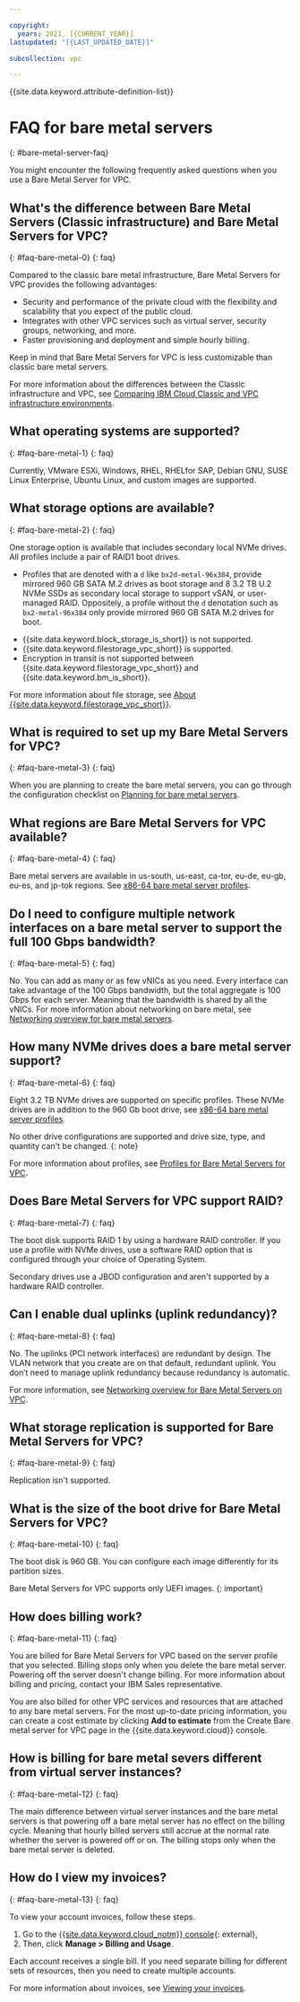 ```yaml
---

copyright:
  years: 2021, [{CURRENT_YEAR}]
lastupdated: "[{LAST_UPDATED_DATE}]"

subcollection: vpc

---
```


{{site.data.keyword.attribute-definition-list}}

# FAQ for bare metal servers
{: #bare-metal-server-faq}

You might encounter the following frequently asked questions when you use a Bare Metal Server for VPC.

## What's the difference between Bare Metal Servers (Classic infrastructure) and Bare Metal Servers for VPC?
{: #faq-bare-metal-0}
{: faq}

Compared to the classic bare metal infrastructure, Bare Metal Servers for VPC provides the following advantages:

* Security and performance of the private cloud with the flexibility and scalability that you expect of the public cloud.
* Integrates with other VPC services such as virtual server, security groups, networking, and more. 
* Faster provisioning and deployment and simple hourly billing.

Keep in mind that Bare Metal Servers for VPC is less customizable than classic bare metal servers.

For more information about the differences between the Classic infrastructure and VPC, see [
Comparing IBM Cloud Classic and VPC infrastructure environments](/docs/cloud-infrastructure?topic=cloud-infrastructure-compare-infrastructure). 

## What operating systems are supported?
{: #faq-bare-metal-1}
{: faq}

Currently, VMware ESXi, Windows, RHEL, RHELfor SAP, Debian GNU, SUSE Linux Enterprise, Ubuntu Linux, and custom images are supported.

## What storage options are available?
{: #faq-bare-metal-2}
{: faq}

One storage option is available that includes secondary local NVMe drives. All profiles include a pair of RAID1 boot drives.

* Profiles that are denoted with a `d` like `bx2d-metal-96x384`, provide mirrored 960 GB SATA M.2 drives as boot storage and 8 3.2 TB U.2 NVMe SSDs as secondary local storage to support vSAN, or user-managed RAID. Oppositely, a profile without the `d` denotation such as `bx2-metal-96x384` only provide mirrored 960 GB SATA M.2 drives for boot.

- {{site.data.keyword.block_storage_is_short}} is not supported.
- {{site.data.keyword.filestorage_vpc_short}} is supported.
- Encryption in transit is not supported between {{site.data.keyword.filestorage_vpc_short}} and {{site.data.keyword.bm_is_short}}.
 
For more information about file storage, see [About {{site.data.keyword.filestorage_vpc_short}}](/docs/vpc?topic=vpc-file-storage-vpc-about).

## What is required to set up my Bare Metal Servers for VPC? 
{: #faq-bare-metal-3}
{: faq}

When you are planning to create the bare metal servers, you can go through the configuration checklist on [Planning for bare metal servers](/docs/vpc?topic=vpc-planning-for-bare-metal-servers). 

## What regions are Bare Metal Servers for VPC available?
{: #faq-bare-metal-4}
{: faq}

Bare metal servers are available in us-south, us-east, ca-tor, eu-de, eu-gb, eu-es, and jp-tok regions. See [x86-64 bare metal server profiles](/docs/vpc?topic=vpc-bare-metal-servers-profile&interface=ui).

## Do I need to configure multiple network interfaces on a bare metal server to support the full 100 Gbps bandwidth?
{: #faq-bare-metal-5}
{: faq}

No. You can add as many or as few vNICs as you need. Every interface can take advantage of the 100 Gbps bandwidth, but the total aggregate is 100 Gbps for each server. Meaning that the bandwidth is shared by all the vNICs. For more information about networking on bare metal, see [Networking overview for bare metal servers](/docs/vpc?topic=vpc-bare-metal-servers-network).

## How many NVMe drives does a bare metal server support? 
{: #faq-bare-metal-6}
{: faq}

Eight 3.2 TB NVMe drives are supported on specific profiles. These NVMe drives are in addition to the 960 Gb boot drive, see [x86-64 bare metal server profiles](/docs/vpc?topic=vpc-bare-metal-servers-profile&interface=ui).

No other drive configurations are supported and drive size, type, and quantity can't be changed.
{: note} 

For more information about profiles, see [Profiles for Bare Metal Servers for VPC](/docs/vpc?topic=vpc-bare-metal-servers-profile).

## Does Bare Metal Servers for VPC support RAID?
{: #faq-bare-metal-7}
{: faq}

The boot disk supports RAID 1 by using a hardware RAID controller. If you use a profile with NVMe drives, use a software RAID option that is configured through your choice of Operating System. 
 
Secondary drives use a JBOD configuration and aren't supported by a hardware RAID controller. 

## Can I enable dual uplinks (uplink redundancy)?  
{: #faq-bare-metal-8}
{: faq}

No. The uplinks (PCI network interfaces) are redundant by design. The VLAN network that you create are on that default, redundant uplink. You don’t need to manage uplink redundancy because redundancy is automatic.   

For more information, see [Networking overview for Bare Metal Servers on VPC](/docs/vpc?topic=vpc-bare-metal-servers-network). 

## What storage replication is supported for Bare Metal Servers for VPC? 
{: #faq-bare-metal-9}
{: faq}

Replication isn't supported. 

## What is the size of the boot drive for Bare Metal Servers for VPC? 
{: #faq-bare-metal-10}
{: faq}

The boot disk is 960 GB. You can configure each image differently for its partition sizes.  
 
Bare Metal Servers for VPC supports only UEFI images. 
{: important}

## How does billing work?
{: #faq-bare-metal-11}
{: faq}

You are billed for Bare Metal Servers for VPC based on the server profile that you selected. Billing stops only when you delete the bare metal server. Powering off the server doesn't change billing. For more information about billing and pricing, contact your IBM Sales representative.

You are also billed for other VPC services and resources that are attached to any bare metal servers. For the most up-to-date pricing information, you can create a cost estimate by clicking **Add to estimate** from the Create Bare metal server for VPC page in the {{site.data.keyword.cloud}} console.

## How is billing for bare metal severs different from virtual server instances?
{: #faq-bare-metal-12}
{: faq}

The main difference between virtual server instances and the bare metal servers is that powering off a bare metal server has no effect on the billing cycle. Meaning that hourly billed servers still accrue at the normal rate whether the server is powered off or on. The billing stops only when the bare metal server is deleted. 

## How do I view my invoices?
{: #faq-bare-metal-13}
{: faq}

To view your account invoices, follow these steps.

1. Go to the [{{site.data.keyword.cloud_notm}} console](/login){: external}, 
2. Then, click **Manage > Billing and Usage**.

Each account receives a single bill. If you need separate billing for different sets of resources, then you need to create multiple accounts.

For more information about invoices, see [Viewing your invoices](/docs/billing-usage?topic=billing-usage-managing-invoices).
